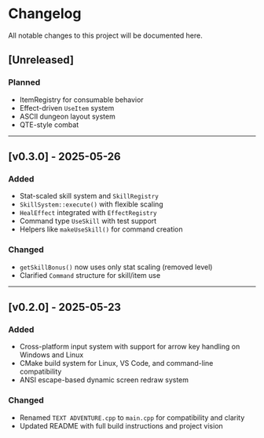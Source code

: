 # Changelog

All notable changes to this project will be documented here.

## [Unreleased]

### Planned
- ItemRegistry for consumable behavior
- Effect-driven `UseItem` system
- ASCII dungeon layout system
- QTE-style combat

---

## [v0.3.0] - 2025-05-26

### Added
- Stat-scaled skill system and `SkillRegistry`
- `SkillSystem::execute()` with flexible scaling
- `HealEffect` integrated with `EffectRegistry`
- Command type `UseSkill` with test support
- Helpers like `makeUseSkill()` for command creation

### Changed
- `getSkillBonus()` now uses only stat scaling (removed level)
- Clarified `Command` structure for skill/item use

---

## [v0.2.0] - 2025-05-23
### Added
- Cross-platform input system with support for arrow key handling on Windows and Linux
- CMake build system for Linux, VS Code, and command-line compatibility
- ANSI escape-based dynamic screen redraw system

### Changed
- Renamed `TEXT ADVENTURE.cpp` to `main.cpp` for compatibility and clarity
- Updated README with full build instructions and project vision
